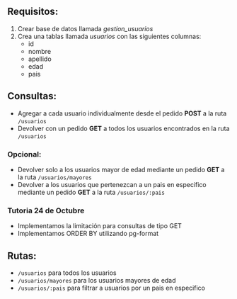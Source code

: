 ## Requisitos:
1. Crear base de datos llamada _*gestion_usuarios*_
2. Crea una tablas llamada _usuarios_ con las siguientes columnas:
   - id
   - nombre
   - apellido
   - edad
   - pais
## Consultas:
- Agregar a cada usuario individualmente desde el pedido **POST** a la ruta `/usuarios`
- Devolver con un pedido **GET** a todos los usuarios encontrados en la ruta `/usuarios`
### Opcional:
- Devolver solo a los usuarios mayor de edad mediante un pedido **GET** a la ruta `/usuarios/mayores`
- Devolver a los usuarios que pertenezcan a un pais en especifico mediante un pedido **GET** a la ruta `/usuarios/:pais` 

### Tutoria 24 de Octubre
- Implementamos la limitación para consultas de tipo GET
- Implementamos ORDER BY utilizando pg-format

## Rutas:
- `/usuarios` para todos los usuarios
- `/usuarios/mayores` para los usuarios mayores de edad
- `/usuarios/:pais` para filtrar a usuarios por un pais en especifico